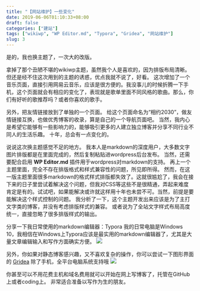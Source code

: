 ```yaml
---
title: "【网站维护】一些变化"
date: 2019-06-06T01:10:33+08:00
draft: false
categories: ["建站"]
tags: ["wikiwp", "WP Editor.md", "Typora", "Gridea", "网站维护"]
slug: 3
---
```





是的，我也换主题了，一次大的改版。

拿掉了那个丑陋不堪的wikiwp主题，虽然我个人是喜欢的，因为排版布局清晰。
但还是经不住这次用到的主题的诱惑，优点我就不说了，好看。
这次增加了一个音乐页面，直接引用网易云音乐，应该是很方便的。我没事儿的时候折腾一下手机，这个页面就会有相应的变化了，表现就是歌单里面不同风格的歌曲。那么，你们有好听的歌推荐吗？或者你喜欢的歌手。

另外，把友情链接放到了单独的一个页面。
给这个页面命名为“相约2030”，做友情链接互换，也做优秀博客的收录，算是自己的一个导航页面吧。
当然，我内心是希望它能够有一些影响力的，能够吸引更多的人建立独立博客并分享不同行业不同人的生活乐趣。
十年，总会有一点变化的。

说说这次换主题感觉不足的地方。
我本人是markdown的深度用户，大多数文字图片排版都是在里面完成的，然后复制粘贴进wordpress后台发布。
当然，还需要配合启用 **WP Editor.md** 插件用于wordpress对markdown的支持。
再上一个主题里面，完全不存在排版格式和样式兼容性的问题，所见即所得。
然而，在这一版主题里面很多markdown的格式样式排版都失效了。这就很尴尬了，我会在接下来的日子里尝试着解决这个问题，但我对CSS等这些不是很精通，弄起来难度肯定是有的。试试吧，如果能解决或许就这样用十年也未尝不可。当然，前提是要能解决这个样式控制的问题。
我分析了一下，这个主题开发出来应该是为了主打文字类的博客，并没有考虑排版样式的兼容。
或者说为了全站文字样式布局高度统一，直接忽略了很多排版样式的输出。

分享一下我日常使用的markdown编辑器：Typora
我的日常电脑是Windows 10，我相信在Windows上Typora应该是最实用的markdown编辑器了，尤其是大量文章编辑输入和写作方面确实方便。
![](https://img.dtz9.com/imgs/2019/06/7903172912626702.jpg)



另外，你如果对静态博客感兴趣，又不喜欢复杂的操作，你可以尝试一下图形界面的 [Gridea](https://gridea.dev/)
除了手机，全平台电脑系统支持哦
![](https://img.dtz9.com/imgs/2019/06/895135837dff8756.png)

你甚至可以不用花费主机和域名费用就可以开始在网上写博客了，托管在GitHub上或者coding上。
非常适合准备以写作为生的朋友。

